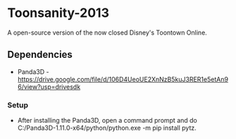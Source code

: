 # Toonsanity-2013

A open-source version of the now closed Disney's Toontown Online.

## Dependencies
* Panda3D - https://drive.google.com/file/d/106D4UeoUE2XnNzB5kuJ3RER1e5etAn96/view?usp=drivesdk

### Setup
* After installing the Panda3D, open a command prompt and do C:/Panda3D-1.11.0-x64/python/python.exe -m pip install pytz.
